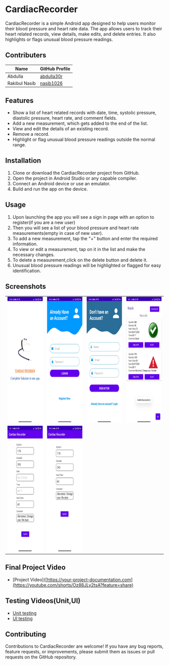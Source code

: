 # CardiacRecorder

CardiacRecorder is a simple Android app designed to help users monitor their blood pressure and heart rate data. The app allows users to track their heart related records, view details, make edits, and delete entries. It also highlights or flags unusual blood pressure readings.

## Contributers
| Name          | GitHub Profile                  |
| ------------- | ------------------------------- |
| Abdulla      | [abdulla30r](https://github.com/abdulla30r)     |
| Rakibul Nasib   | [nasib1026](https://github.com/nasib1026) |

## Features

- Show a list of heart related records with date, time, systolic pressure, diastolic pressure, heart rate, and comment fields.
- Add a new measurement, which gets added to the end of the list.
- View and edit the details of an existing record.
- Remove a record.
- Highlight or flag unusual blood pressure readings outside the normal range.

## Installation

1. Clone or download the CardiacRecorder project from GitHub.
2. Open the project in Android Studio or any capable compiler.
3. Connect an Android device or use an emulator.
4. Build and run the app on the device.

## Usage

1. Upon launching the app you will see a sign in page with an option to register(if you are a new user)
1. Then you will see a list of your blood pressure and heart rate measurements(empty in case of new user).
2. To add a new measurement, tap the "+" button and enter the required information.
3. To view or edit a measurement, tap on it in the list and make the necessary changes.
4. To delete a measurement,click on the delete button and delete it.
5. Unusual blood pressure readings will be highlighted or flagged for easy identification.

## Screenshots
<table>
  <tr>
    <td>
      <img src="https://github.com/abdulla30r/CardiacRecorder/blob/master/Splash.jpeg" style="height: 400px; width: auto;">
    </td>
    <td>
      <img src="https://github.com/abdulla30r/CardiacRecorder/blob/master/Login.jpeg" style="height: 400px; width: auto;">
    </td>
    <td>
      <img src="Register.jpeg" style="height: 400px; width: auto;">
    </td>
    <td>
      <img src="Homepage.jpeg" style="height: 400px; width: auto;">
    </td>
  </tr>
  <tr>
    <td>
      <img src="add.jpeg" style="height: 400px; width: auto;">
    </td>
    <td>
      <img src="edit.jpeg" style="height: 400px; width: auto;">
    </td>
   
  </tr>
</table>


## Final Project Video
- [Project Video]([https://your-project-documentation.com](https://youtube.com/shorts/Oz88JLy2tsA?feature=share)

## Testing Videos(Unit,UI)
- [Unit testing](https://youtu.be/xSAlqjntpGI)
- [UI testing](https://youtu.be/wIJIvs94n2E)
## Contributing

Contributions to CardiacRecorder are welcome! If you have any bug reports, feature requests, or improvements, please submit them as issues or pull requests on the GitHub repository.

